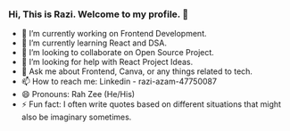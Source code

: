 ### Hi, This is Razi. Welcome to my profile. 👋


- 🔭 I’m currently working on Frontend Development.
- 🌱 I’m currently learning React and DSA.
- 👯 I’m looking to collaborate on Open Source Project.
- 🤔 I’m looking for help with React Project Ideas.
- 💬 Ask me about Frontend, Canva, or any things related to tech.
- 📫 How to reach me: Linkedin - razi-azam-47750087
- 😄 Pronouns: Rah Zee (He/His)
- ⚡ Fun fact: I often write quotes based on different situations that might also be imaginary sometimes.
